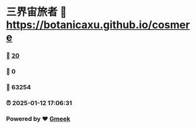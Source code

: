 # 三界宙旅者 :link: https://botanicaxu.github.io/cosmere 
### :page_facing_up: [20](https://botanicaxu.github.io/cosmere/tag.html) 
### :speech_balloon: 0 
### :hibiscus: 63254 
### :alarm_clock: 2025-01-12 17:06:31 
### Powered by :heart: [Gmeek](https://github.com/Meekdai/Gmeek)
